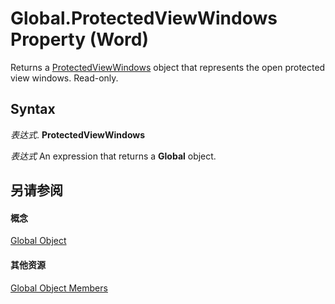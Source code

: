 
# Global.ProtectedViewWindows Property (Word)

Returns a [ProtectedViewWindows](62c2f4d5-1080-548e-730b-388308144dfe.md) object that represents the open protected view windows. Read-only.


## Syntax

 _表达式_. **ProtectedViewWindows**

 _表达式_ An expression that returns a **Global** object.


## 另请参阅


#### 概念


[Global Object](b91e7459-08d5-ea8c-42e0-f7b9bfd1a72c.md)
#### 其他资源


[Global Object Members](http://msdn.microsoft.com/library/35050f7b-bc46-4795-ec17-f68e263c8af0%28Office.15%29.aspx)